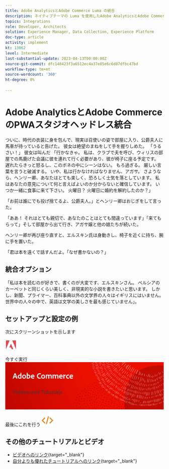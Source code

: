 ```yaml
---
title: Adobe AnalyticsとAdobe Commerce Luma の統合
description: ネイティブテーマの Luma を使用したAdobe AnalyticsとAdobe Commerceの統合について説明します。
topics: Integrations
role: Developer, Architects
solution: Experience Manager, Data Collection, Experience Platform
doc-type: article
activity: implement
kt: 13062
level: Intermediate
last-substantial-update: 2023-04-13T00:00:00Z
source-git-commit: dfc148423f3a6512ec4a37e85e6c6d87dfbc47bd
workflow-type: tm+mt
source-wordcount: '360'
ht-degree: 0%

---
```



# Adobe AnalyticsとAdobe CommerceのPWAスタジオヘッドレス統合

ついに、時代の衣装に身を包んで、現実は召使いの姿で部屋に入り、公爵夫人に馬車が待っていると告げた。 彼女は絶望のまねをして手を握りしめた。 「うるさい！」 彼女は叫んだ 「行かなきゃ。 私は、クラブで夫を呼び、ウィリスの部屋での馬鹿げた会議に彼を連れて行く必要があり、彼が椅子に座る予定です。 遅れたらきっと怒るし、このボネの中にシーンはない。 もろ過ぎる。 厳しい言葉を言うと破滅する。 いや、私は行かなければなりません、アガサ。 さようなら、ヘンリー卿、あなたはとても楽しく、恐ろしく士気を落としています。 私はあなたの意見について何と言えばよいのか分からないと確信しています。 いつか一緒に食事に来て下さい。 火曜日？ 火曜日に婚約を解約したのか？」

「お前は誰にでも投げ捨てるよ、公爵夫人。」とヘンリー卿はおじぎをして言った。

「ああ！ それはとても親切で、あなたのことはとても間違っています」「来てもらって」そして部屋から出て行き、アガサ嬢と他の娘たちが続いた。

ヘンリー卿が再び座り直すと、エルスキン氏は身動きし、椅子を近くに持ち、腕に手を置いた。

「君は本を遠くで話すんだよ。「なぜ書かないの？」

## 統合オプション

「私は本を読むのが好きで、書くのが大変です、エルスキンさん。 ペルシアのカーペットと同じくらい美しく、非現実的な小説を書きたいと思います。 しかし、新聞、プライマー、百科事典以外の文学界の人々はイギリスにはいません。 世界中の人々の中で、英語は文学の美しさを最も感じていません」。


## セットアップと設定の例

次にスクリーンショットを示します

![スクリーンショット 1](/help/assets/adobe-logo.svg)

今すぐ実行
![スクリーンショット 2](/help/assets/banner-videos-home.png)

最後にこれを行う
![最後のスクリーンショット](/help/assets/open-source.svg)

## その他のチュートリアルとビデオ

* [ビデオへのリンク](https://example.com){target="_blank"}
* [自分よりも優れたチュートリアルへのリンク](https://example.com){target="_blank"}
